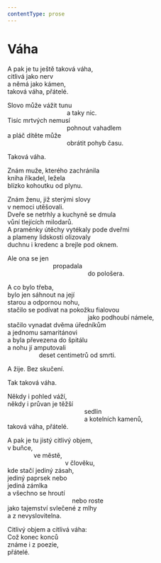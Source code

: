 ```yaml
---
contentType: prose
---
```


# Váha

A pak je tu ještě taková váha,  
citlivá jako nerv  
a němá jako kámen,  
taková váha, přátelé.

Slovo může vážit tunu  
                                  a taky nic.  
Tisíc mrtvých nemusí  
                                  pohnout vahadlem  
a pláč dítěte může  
                                  obrátit pohyb času.

Taková váha.

Znám muže, kterého zachránila  
kniha říkadel, ležela  
blízko kohoutku od plynu.

Znám ženu, již sterými slovy  
v nemoci utěšovali.  
Dveře se netrhly a kuchyně se dmula  
vůní tlejících milodarů.  
A praménky útěchy vytékaly pode dveřmi  
a plameny lidskosti olizovaly  
duchnu i kredenc a brejle pod oknem.

Ale ona se jen  
                          propadala  
                                              do pološera.

A co bylo třeba,  
bylo jen sáhnout na její  
starou a odpornou nohu,  
stačilo se podívat na pokožku fialovou  
                                              jako podhoubí námele,  
stačilo vynadat dvěma úředníkům  
a jednomu samaritánovi  
a byla převezena do špitálu  
a nohu jí amputovali  
                  deset centimetrů od smrti.

A žije. Bez skučení.

Tak taková váha.

Někdy i pohled váží,  
někdy i průvan je těžší  
                                            sedlin  
                                            a kotelních kamenů,  
taková váha, přátelé.

A pak je tu jistý citlivý objem,  
v buňce,  
               ve městě,  
                                 v člověku,  
kde stačí jediný zásah,  
jediný paprsek nebo  
jediná zámlka  
a všechno se hroutí  
                                     nebo roste  
jako tajemství svlečené z mlhy  
a z nevyslovitelna.

Citlivý objem a citlivá váha:  
Což konec konců  
známe i z poezie,  
přátelé.
